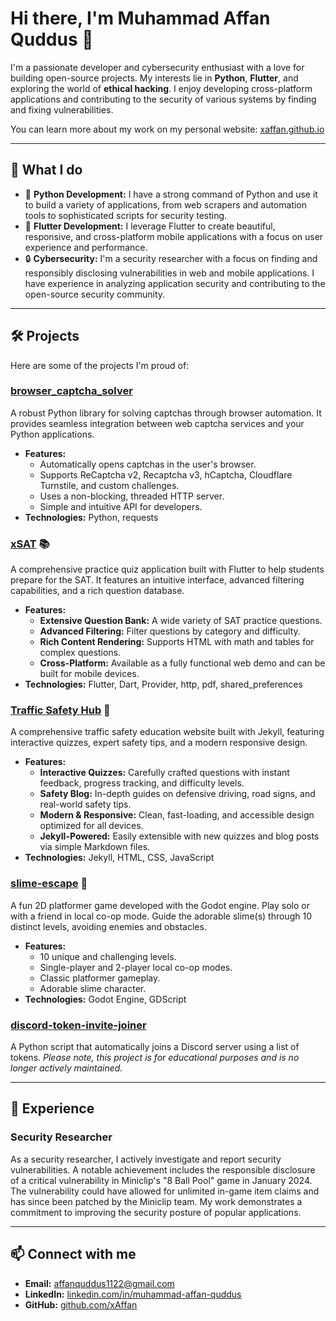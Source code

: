 # Hi there, I'm Muhammad Affan Quddus 👋

I'm a passionate developer and cybersecurity enthusiast with a love for building open-source projects. My interests lie in **Python**, **Flutter**, and exploring the world of **ethical hacking**. I enjoy developing cross-platform applications and contributing to the security of various systems by finding and fixing vulnerabilities.

You can learn more about my work on my personal website: [xaffan.github.io](https://xaffan.github.io/)

---

## 🚀 What I do

* 🐍 **Python Development:** I have a strong command of Python and use it to build a variety of applications, from web scrapers and automation tools to sophisticated scripts for security testing.
* 📱 **Flutter Development:** I leverage Flutter to create beautiful, responsive, and cross-platform mobile applications with a focus on user experience and performance.
* 🔒 **Cybersecurity:** I'm a security researcher with a focus on finding and responsibly disclosing vulnerabilities in web and mobile applications. I have experience in analyzing application security and contributing to the open-source security community.

---

## 🛠️ Projects

Here are some of the projects I'm proud of:

### [browser_captcha_solver](https://github.com/xAffan/browser_captcha_solver)

A robust Python library for solving captchas through browser automation. It provides seamless integration between web captcha services and your Python applications.

* **Features:**
    * Automatically opens captchas in the user's browser.
    * Supports ReCaptcha v2, Recaptcha v3, hCaptcha, Cloudflare Turnstile, and custom challenges.
    * Uses a non-blocking, threaded HTTP server.
    * Simple and intuitive API for developers.
* **Technologies:** Python, requests

### [xSAT](https://github.com/xAffan/sat_quiz) 📚

A comprehensive practice quiz application built with Flutter to help students prepare for the SAT. It features an intuitive interface, advanced filtering capabilities, and a rich question database.

* **Features:**
    * **Extensive Question Bank:** A wide variety of SAT practice questions.
    * **Advanced Filtering:** Filter questions by category and difficulty.
    * **Rich Content Rendering:** Supports HTML with math and tables for complex questions.
    * **Cross-Platform:** Available as a fully functional web demo and can be built for mobile devices.
* **Technologies:** Flutter, Dart, Provider, http, pdf, shared_preferences

### [Traffic Safety Hub](https://github.com/xAffan/traffic-quiz) 🚦

A comprehensive traffic safety education website built with Jekyll, featuring interactive quizzes, expert safety tips, and a modern responsive design.

* **Features:**
    * **Interactive Quizzes:** Carefully crafted questions with instant feedback, progress tracking, and difficulty levels.
    * **Safety Blog:** In-depth guides on defensive driving, road signs, and real-world safety tips.
    * **Modern & Responsive:** Clean, fast-loading, and accessible design optimized for all devices.
    * **Jekyll-Powered:** Easily extensible with new quizzes and blog posts via simple Markdown files.
* **Technologies:** Jekyll, HTML, CSS, JavaScript

### [slime-escape](https://github.com/xAffan/slime-escape) 👾

A fun 2D platformer game developed with the Godot engine. Play solo or with a friend in local co-op mode. Guide the adorable slime(s) through 10 distinct levels, avoiding enemies and obstacles.

* **Features:**
    * 10 unique and challenging levels.
    * Single-player and 2-player local co-op modes.
    * Classic platformer gameplay.
    * Adorable slime character.
* **Technologies:** Godot Engine, GDScript

### [discord-token-invite-joiner](https://github.com/xAffan/discord-token-invite-joiner)

A Python script that automatically joins a Discord server using a list of tokens. *Please note, this project is for educational purposes and is no longer actively maintained.*

---

## 🔬 Experience

### Security Researcher

As a security researcher, I actively investigate and report security vulnerabilities. A notable achievement includes the responsible disclosure of a critical vulnerability in Miniclip's "8 Ball Pool" game in January 2024. The vulnerability could have allowed for unlimited in-game item claims and has since been patched by the Miniclip team. My work demonstrates a commitment to improving the security posture of popular applications.

---

## 📫 Connect with me

* **Email:** [affanquddus1122@gmail.com](mailto:affanquddus1122@gmail.com)
* **LinkedIn:** [linkedin.com/in/muhammad-affan-quddus](https://www.linkedin.com/in/muhammad-affan-quddus-34a076300/)
* **GitHub:** [github.com/xAffan](https://github.com/xAffan)
